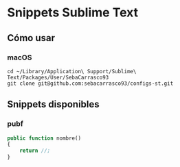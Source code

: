 # Snippets Sublime Text

## Cómo usar

### macOS
```
cd ~/Library/Application\ Support/Sublime\ Text/Packages/User/SebaCarrasco93
git clone git@github.com:sebacarrasco93/configs-st.git
```


## Snippets disponibles

### pubf

```php
public function nombre()
{
    return //;
}
```
